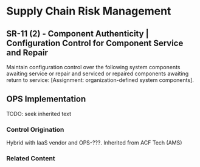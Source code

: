 # Supply Chain Risk Management
## SR-11 (2) - Component Authenticity | Configuration Control for Component Service and Repair

Maintain configuration control over the following system components awaiting service or repair and serviced or repaired components awaiting return to service: [Assignment: organization-defined system components].

## OPS Implementation

TODO: seek inherited text

### Control Origination

Hybrid with IaaS vendor and OPS-???. Inherited from ACF Tech (AMS)

### Related Content
